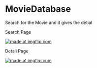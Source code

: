 # MovieDatabase
Search for the Movie and it gives the detial

Search Page

<a href="https://imgflip.com/i/20wqtn"><img src="https://i.imgflip.com/20wqtn.jpg" title="made at imgflip.com"/></a>


Detail Page

<a href="https://imgflip.com/i/20wqv8"><img src="https://i.imgflip.com/20wqv8.jpg" title="made at imgflip.com"/></a>
